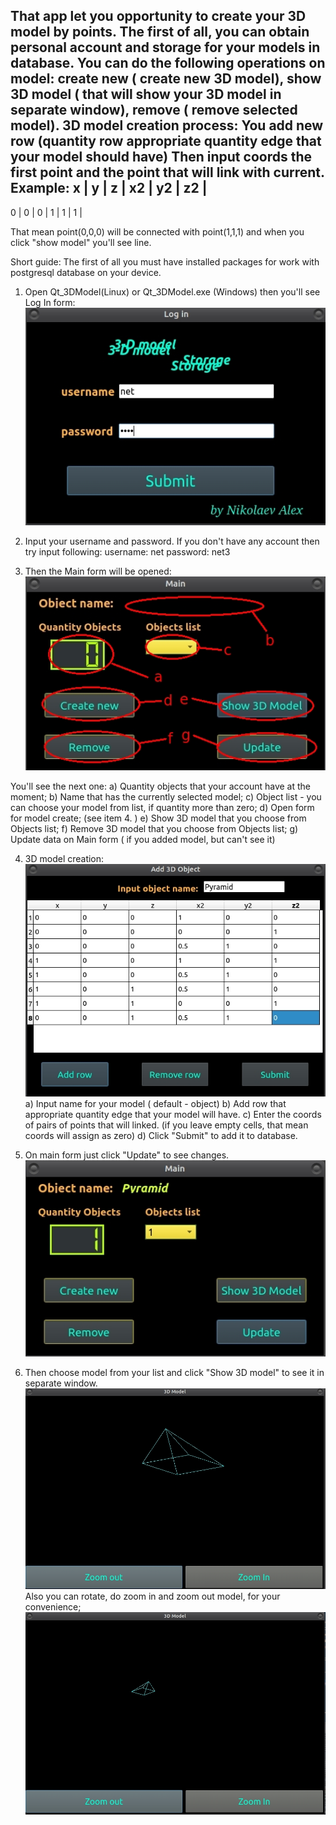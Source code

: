 That app let you opportunity to create your 3D model by points. The first of all, you can obtain personal account and storage for your models in database. You can do the following operations on model: create new ( create new 3D model), show 3D model ( that will show your 3D model in separate window), remove ( remove selected model). 
3D model creation process:
You add new row (quantity row appropriate quantity edge that your model should have)
Then input coords the first point and the point that will link with current.
Example:
x	|	y	|	z	|	x2	|	y2	|	z2	|
----------------------------------------------
0	|	0	|	0	|	1	|	1	|	1	|

That mean point(0,0,0) will be connected with point(1,1,1) and when you click "show model" you'll see line.


Short guide:
The first of all you must have installed packages for work with postgresql database on your device.
1. Open Qt_3DModel(Linux) or Qt_3DModel.exe (Windows) then you'll see Log In form:
![Log_In_Form](https://github.com/TonyEastwood/Qt_3dMode_Storage/blob/master/img/1.jpg)
2. Input your username and password. If you don't have any account then try input following:
username: net
password: net3

3. Then the Main form will be opened:
![Main_Form](https://github.com/TonyEastwood/Qt_3dMode_Storage/blob/master/img/2.jpg)

You'll see the next one:
a) Quantity objects that your account have at the moment;
b) Name that has the currently selected model;
c) Object list - you can choose your model from list, if quantity more than zero;
d) Open form for model create;	(see item 4. )
e) Show 3D model that you choose from Objects list;
f) Remove 3D model that you choose from Objects list;
g) Update data on Main form ( if you added model, but can't see it)

4. 3D model creation:
![Form_Create](https://github.com/TonyEastwood/Qt_3dMode_Storage/blob/master/img/3.jpg)
a) Input name for your model ( default - object)
b) Add row that appropriate quantity edge that your model will have.
c) Enter the coords of pairs of points that will linked.
(if you leave empty cells, that mean coords will assign as zero)
d) Click "Submit" to add it to database.

5. On main form just click "Update" to see changes.
![Form_Update](https://github.com/TonyEastwood/Qt_3dMode_Storage/blob/master/img/4.jpg)
6. Then choose model from your list and click "Show 3D model" to see it in separate window.
![Show_Model](https://github.com/TonyEastwood/Qt_3dMode_Storage/blob/master/img/5.jpg)
Also you can rotate, do zoom in and zoom out model, for your convenience;
![Zoom_Out](https://github.com/TonyEastwood/Qt_3dMode_Storage/blob/master/img/6.jpg)




